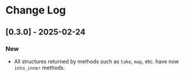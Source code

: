 # Change Log

## [0.3.0] - 2025-02-24

### New

* All structures returned by methods such as `take`, `map`, etc. have
  now `into_inner` methods.
